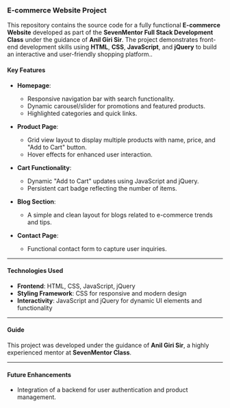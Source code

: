 ### **E-commerce Website Project**

This repository contains the source code for a fully functional **E-commerce Website** developed as part of the **SevenMentor Full Stack Development Class** under the guidance of **Anil Giri Sir**. The project demonstrates front-end development skills using **HTML**, **CSS**, **JavaScript**, and **jQuery** to build an interactive and user-friendly shopping platform..

#### **Key Features**
- **Homepage**:  
  - Responsive navigation bar with search functionality.  
  - Dynamic carousel/slider for promotions and featured products.  
  - Highlighted categories and quick links.

- **Product Page**:  
  - Grid view layout to display multiple products with name, price, and "Add to Cart" button.  
  - Hover effects for enhanced user interaction.

- **Cart Functionality**:  
  - Dynamic "Add to Cart" updates using JavaScript and jQuery.  
  - Persistent cart badge reflecting the number of items.
    
- **Blog Section**:  
  - A simple and clean layout for blogs related to e-commerce trends and tips.

- **Contact Page**:  
  - Functional contact form to capture user inquiries.

---

#### **Technologies Used**
- **Frontend**: HTML, CSS, JavaScript, jQuery
- **Styling Framework**: CSS for responsive and modern design
- **Interactivity**: JavaScript and jQuery for dynamic UI elements and functionality

---

#### **Guide**
This project was developed under the guidance of **Anil Giri Sir**, a highly experienced mentor at **SevenMentor Class**.

---

#### **Future Enhancements**
- Integration of a backend for user authentication and product management.  




